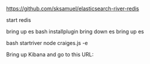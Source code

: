https://github.com/sksamuel/elasticsearch-river-redis

start redis

bring up es
bash installplugin
bring down es
bring up es

bash startriver
node craiges.js -e

Bring up Kibana and go to this URL:
